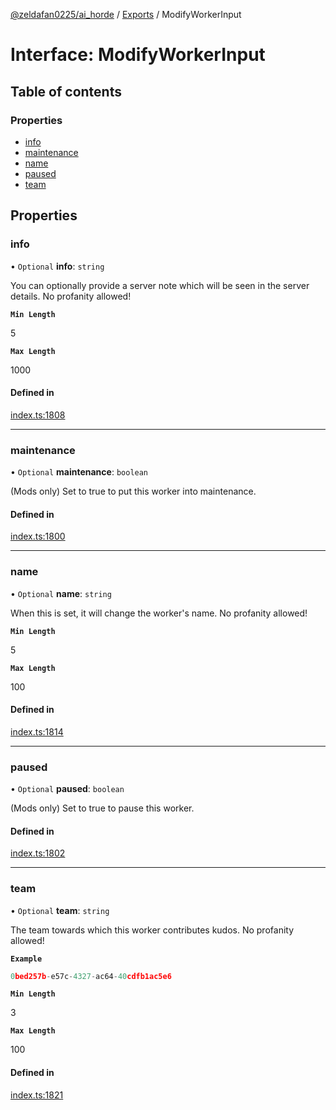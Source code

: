 [@zeldafan0225/ai_horde](../README.md) / [Exports](../modules.md) / ModifyWorkerInput

# Interface: ModifyWorkerInput

## Table of contents

### Properties

- [info](ModifyWorkerInput.md#info)
- [maintenance](ModifyWorkerInput.md#maintenance)
- [name](ModifyWorkerInput.md#name)
- [paused](ModifyWorkerInput.md#paused)
- [team](ModifyWorkerInput.md#team)

## Properties

### info

• `Optional` **info**: `string`

You can optionally provide a server note which will be seen in the server details. No profanity allowed!

**`Min Length`**

5

**`Max Length`**

1000

#### Defined in

[index.ts:1808](https://github.com/ZeldaFan0225/ai_horde/blob/af05e2d/index.ts#L1808)

___

### maintenance

• `Optional` **maintenance**: `boolean`

(Mods only) Set to true to put this worker into maintenance.

#### Defined in

[index.ts:1800](https://github.com/ZeldaFan0225/ai_horde/blob/af05e2d/index.ts#L1800)

___

### name

• `Optional` **name**: `string`

When this is set, it will change the worker's name. No profanity allowed!

**`Min Length`**

5

**`Max Length`**

100

#### Defined in

[index.ts:1814](https://github.com/ZeldaFan0225/ai_horde/blob/af05e2d/index.ts#L1814)

___

### paused

• `Optional` **paused**: `boolean`

(Mods only) Set to true to pause this worker.

#### Defined in

[index.ts:1802](https://github.com/ZeldaFan0225/ai_horde/blob/af05e2d/index.ts#L1802)

___

### team

• `Optional` **team**: `string`

The team towards which this worker contributes kudos. No profanity allowed!

**`Example`**

```ts
0bed257b-e57c-4327-ac64-40cdfb1ac5e6
```

**`Min Length`**

3

**`Max Length`**

100

#### Defined in

[index.ts:1821](https://github.com/ZeldaFan0225/ai_horde/blob/af05e2d/index.ts#L1821)

